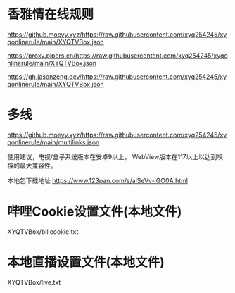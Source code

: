 # 香雅情在线规则
https://github.moeyy.xyz/https://raw.githubusercontent.com/xyq254245/xyqonlinerule/main/XYQTVBox.json

https://proxy.pipers.cn/https://raw.githubusercontent.com/xyq254245/xyqonlinerule/main/XYQTVBox.json

https://gh.jasonzeng.dev/https://raw.githubusercontent.com/xyq254245/xyqonlinerule/main/XYQTVBox.json

# 多线
https://github.moeyy.xyz/https://raw.githubusercontent.com/xyq254245/xyqonlinerule/main/multilinks.json

使用建议，电视/盒子系统版本在安卓9以上，
WebView版本在117以上以达到嗅探的最大兼容性。

本地包下载地址
https://www.123pan.com/s/alSeVv-lGO0A.html

# 哔哩Cookie设置文件(本地文件)
XYQTVBox/bilicookie.txt

# 本地直播设置文件(本地文件)
XYQTVBox/live.txt